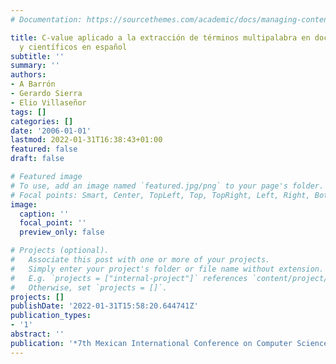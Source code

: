 ```yaml
---
# Documentation: https://sourcethemes.com/academic/docs/managing-content/

title: C-value aplicado a la extracción de términos multipalabra en documentos técnicos
  y científicos en español
subtitle: ''
summary: ''
authors:
- A Barrón
- Gerardo Sierra
- Elio Villaseñor
tags: []
categories: []
date: '2006-01-01'
lastmod: 2022-01-31T16:38:43+01:00
featured: false
draft: false

# Featured image
# To use, add an image named `featured.jpg/png` to your page's folder.
# Focal points: Smart, Center, TopLeft, Top, TopRight, Left, Right, BottomLeft, Bottom, BottomRight.
image:
  caption: ''
  focal_point: ''
  preview_only: false

# Projects (optional).
#   Associate this post with one or more of your projects.
#   Simply enter your project's folder or file name without extension.
#   E.g. `projects = ["internal-project"]` references `content/project/deep-learning/index.md`.
#   Otherwise, set `projects = []`.
projects: []
publishDate: '2022-01-31T15:58:20.644741Z'
publication_types:
- '1'
abstract: ''
publication: '*7th Mexican International Conference on Computer Science (ENC 2006)*'
---
```

